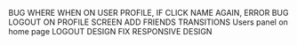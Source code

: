BUG WHERE WHEN ON USER PROFILE, IF CLICK NAME AGAIN, ERROR
BUG LOGOUT ON PROFILE SCREEN
ADD FRIENDS
TRANSITIONS
Users panel on home page
LOGOUT DESIGN
FIX RESPONSIVE DESIGN
